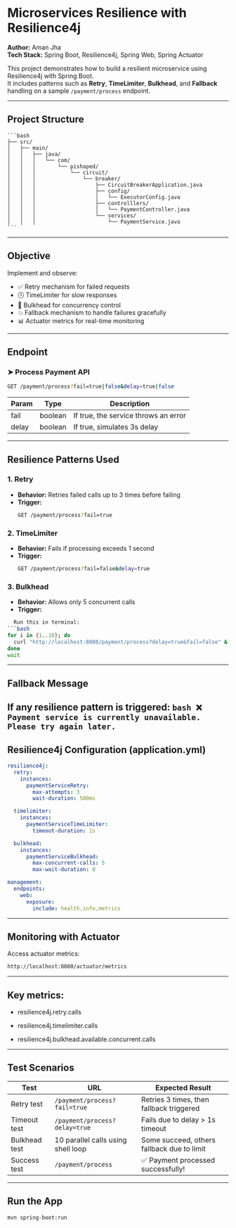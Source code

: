 # Microservices Resilience with Resilience4j

**Author:** Aman Jha  
**Tech Stack:** Spring Boot, Resilience4j, Spring Web, Spring Actuator

This project demonstrates how to build a resilient microservice using Resilience4j with Spring Boot.  
It includes patterns such as **Retry**, **TimeLimiter**, **Bulkhead**, and **Fallback** handling on a sample `/payment/process` endpoint.

---

## Project Structure

    ```bash
    ├── src/
    │   ├── main/
    │   │   ├── java/
    │   │   │   └── com/
    │   │   │       └── pishaped/
    │   │   │           └── circuit/
    │   │   │               └── breaker/
    │   │   │                   ├── CircuitBreakerApplication.java
    │   │   │                   ├── config/
    │   │   │                   │   └── ExecutorConfig.java
    │   │   │                   ├── controlllers/
    │   │   │                   │   └── PaymentController.java
    │   │   │                   └── services/
    │   │   │                       └── PaymentService.java
    ```
---

## Objective

Implement and observe:

- ✅ Retry mechanism for failed requests
- 🕓 TimeLimiter for slow responses
- 🚧 Bulkhead for concurrency control
- 💥 Fallback mechanism to handle failures gracefully
- 📊 Actuator metrics for real-time monitoring

---

## Endpoint

### ➤ Process Payment API

```bash
GET /payment/process?fail=true|false&delay=true|false
```

| Param | Type    | Description                          |
|-------|---------|--------------------------------------|
| fail  | boolean | If true, the service throws an error |
| delay | boolean | If true, simulates 3s delay          |

---

## Resilience Patterns Used

### 1. Retry

- **Behavior:** Retries failed calls up to 3 times before failing
- **Trigger:**
    ```bash
    GET /payment/process?fail=true
    ```
  
### 2. TimeLimiter

- **Behavior:** Fails if processing exceeds 1 second
- **Trigger:**
    ```bash
    GET /payment/process?fail=false&delay=true
    ```

### 3. Bulkhead

- **Behavior:** Allows only 5 concurrent calls
- **Trigger:**  
```bash
  Run this in terminal:
```bash
for i in {1..10}; do
  curl "http://localhost:8080/payment/process?delay=true&fail=false" &
done
wait
```
---
## Fallback Message

If any resilience pattern is triggered:
    ```bash
    ❌ Payment service is currently unavailable. Please try again later.
    ```
---
## Resilience4j Configuration (application.yml)
```yaml
resilience4j:
  retry:
    instances:
      paymentServiceRetry:
        max-attempts: 3
        wait-duration: 500ms

  timelimiter:
    instances:
      paymentServiceTimeLimiter:
        timeout-duration: 1s

  bulkhead:
    instances:
      paymentServiceBulkhead:
        max-concurrent-calls: 5
        max-wait-duration: 0

management:
  endpoints:
    web:
      exposure:
        include: health,info,metrics
```
---
## Monitoring with Actuator

Access actuator metrics:
```bash
http://localhost:8080/actuator/metrics
```
---
## Key metrics:

- resilience4j.retry.calls

- resilience4j.timelimiter.calls

- resilience4j.bulkhead.available.concurrent.calls
---

## Test Scenarios

| Test            | URL                                  | Expected Result                                     |
|-----------------|--------------------------------------|-----------------------------------------------------|
| Retry test      | `/payment/process?fail=true`         | Retries 3 times, then fallback triggered            |
| Timeout test    | `/payment/process?delay=true`        | Fails due to delay > 1s timeout                     |
| Bulkhead test   | 10 parallel calls using shell loop   | Some succeed, others fallback due to limit          |
| Success test    | `/payment/process`                   | ✅ Payment processed successfully!                   |

---
## Run the App
```bash
mvn spring-boot:run
```